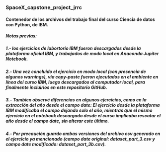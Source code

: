 ### SpaceX_capstone_project_jrrc
#### Contenedor de los archivos del trabajo final del curso Ciencia de datos con Python, de IBM.
##### Notas previas:
##### 1.- los ejercicios de labortorio IBM fueron descargados desde la plataforma oficial IBM, y trabajados de modo local en Anaconda Jupiter Notebook.
##### 2.- Una vez concluido el ejercicio en modo local (con presencia de algunos warnings), vía copy-paste fueron ejecutados en el ambiente en línea del curso IBM, luego descargados al computador local, para finalmente incluirlos en este repositorio GitHub.
##### 3.- Tambien observé diferencias en algunos ejercicios, como en la extracción del año desde el campo date: El ejercicio desde la plataforma IBM modificaba el campo dejando solo el año, mientras que el mismo ejercicio en el notebook descargado desde el curso implicaba rescatar el año desde el campo date, sin alterar este último.
##### 4.- Por precaución guardo ambas versiones del archivo csv generado en el ejercicio ya mencionado (campo date original: dataset_part_3.csv y campo date modificado: dataset_part_3b.csv).
